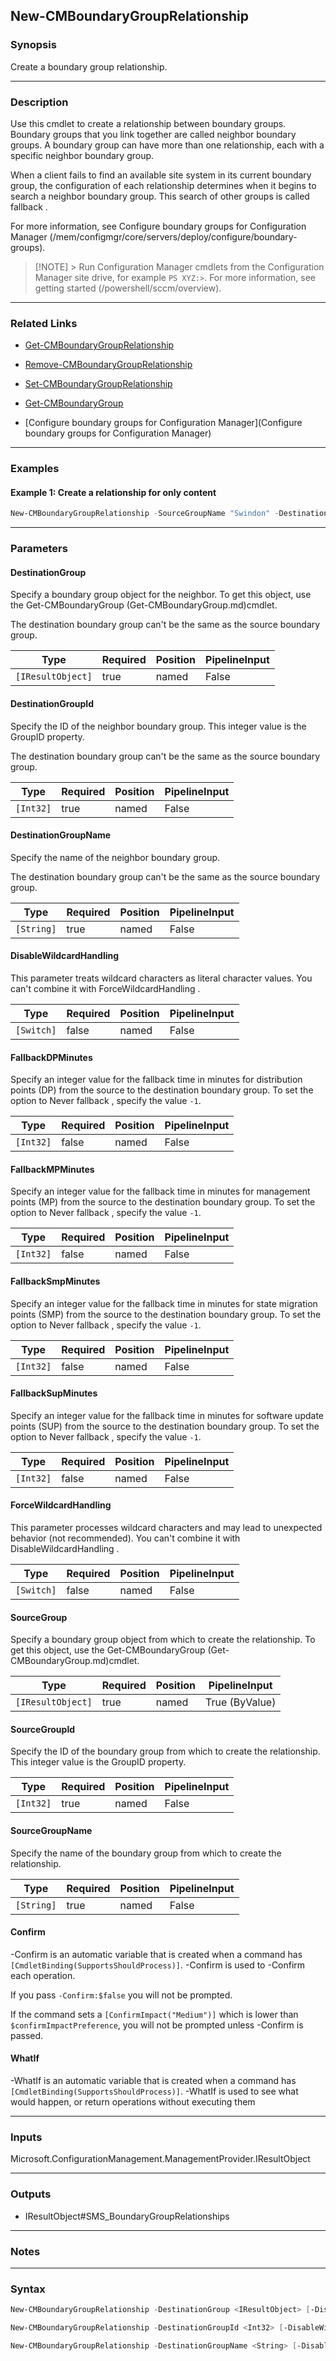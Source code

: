 New-CMBoundaryGroupRelationship
-------------------------------




### Synopsis
Create a boundary group relationship.



---


### Description

Use this cmdlet to create a relationship between boundary groups. Boundary groups that you link together are called neighbor boundary groups. A boundary group can have more than one relationship, each with a specific neighbor boundary group.



When a client fails to find an available site system in its current boundary group, the configuration of each relationship determines when it begins to search a neighbor boundary group. This search of other groups is called fallback .



For more information, see Configure boundary groups for Configuration Manager (/mem/configmgr/core/servers/deploy/configure/boundary-groups).



> [!NOTE] > Run Configuration Manager cmdlets from the Configuration Manager site drive, for example `PS XYZ:>`. For more information, see getting started (/powershell/sccm/overview).



---


### Related Links
* [Get-CMBoundaryGroupRelationship](Get-CMBoundaryGroupRelationship)



* [Remove-CMBoundaryGroupRelationship](Remove-CMBoundaryGroupRelationship)



* [Set-CMBoundaryGroupRelationship](Set-CMBoundaryGroupRelationship)



* [Get-CMBoundaryGroup](Get-CMBoundaryGroup)



* [Configure boundary groups for Configuration Manager](Configure boundary groups for Configuration Manager)





---


### Examples
#### Example 1: Create a relationship for only content
```PowerShell
New-CMBoundaryGroupRelationship -SourceGroupName "Swindon" -DestinationGroupName "London" -FallbackDPMinutes 5 -FallbackSupMinutes -1 -FallbackMPMinutes -1
```



---


### Parameters
#### **DestinationGroup**

Specify a boundary group object for the neighbor. To get this object, use the Get-CMBoundaryGroup (Get-CMBoundaryGroup.md)cmdlet.


The destination boundary group can't be the same as the source boundary group.






|Type             |Required|Position|PipelineInput|
|-----------------|--------|--------|-------------|
|`[IResultObject]`|true    |named   |False        |



#### **DestinationGroupId**

Specify the ID of the neighbor boundary group. This integer value is the GroupID property.


The destination boundary group can't be the same as the source boundary group.






|Type     |Required|Position|PipelineInput|
|---------|--------|--------|-------------|
|`[Int32]`|true    |named   |False        |



#### **DestinationGroupName**

Specify the name of the neighbor boundary group.


The destination boundary group can't be the same as the source boundary group.






|Type      |Required|Position|PipelineInput|
|----------|--------|--------|-------------|
|`[String]`|true    |named   |False        |



#### **DisableWildcardHandling**

This parameter treats wildcard characters as literal character values. You can't combine it with ForceWildcardHandling .






|Type      |Required|Position|PipelineInput|
|----------|--------|--------|-------------|
|`[Switch]`|false   |named   |False        |



#### **FallbackDPMinutes**

Specify an integer value for the fallback time in minutes for distribution points (DP) from the source to the destination boundary group. To set the option to Never fallback , specify the value `-1`.






|Type     |Required|Position|PipelineInput|
|---------|--------|--------|-------------|
|`[Int32]`|false   |named   |False        |



#### **FallbackMPMinutes**

Specify an integer value for the fallback time in minutes for management points (MP) from the source to the destination boundary group. To set the option to Never fallback , specify the value `-1`.






|Type     |Required|Position|PipelineInput|
|---------|--------|--------|-------------|
|`[Int32]`|false   |named   |False        |



#### **FallbackSmpMinutes**

Specify an integer value for the fallback time in minutes for state migration points (SMP) from the source to the destination boundary group. To set the option to Never fallback , specify the value `-1`.






|Type     |Required|Position|PipelineInput|
|---------|--------|--------|-------------|
|`[Int32]`|false   |named   |False        |



#### **FallbackSupMinutes**

Specify an integer value for the fallback time in minutes for software update points (SUP) from the source to the destination boundary group. To set the option to Never fallback , specify the value `-1`.






|Type     |Required|Position|PipelineInput|
|---------|--------|--------|-------------|
|`[Int32]`|false   |named   |False        |



#### **ForceWildcardHandling**

This parameter processes wildcard characters and may lead to unexpected behavior (not recommended). You can't combine it with DisableWildcardHandling .






|Type      |Required|Position|PipelineInput|
|----------|--------|--------|-------------|
|`[Switch]`|false   |named   |False        |



#### **SourceGroup**

Specify a boundary group object from which to create the relationship. To get this object, use the Get-CMBoundaryGroup (Get-CMBoundaryGroup.md)cmdlet.






|Type             |Required|Position|PipelineInput |
|-----------------|--------|--------|--------------|
|`[IResultObject]`|true    |named   |True (ByValue)|



#### **SourceGroupId**

Specify the ID of the boundary group from which to create the relationship. This integer value is the GroupID property.






|Type     |Required|Position|PipelineInput|
|---------|--------|--------|-------------|
|`[Int32]`|true    |named   |False        |



#### **SourceGroupName**

Specify the name of the boundary group from which to create the relationship.






|Type      |Required|Position|PipelineInput|
|----------|--------|--------|-------------|
|`[String]`|true    |named   |False        |



#### **Confirm**
-Confirm is an automatic variable that is created when a command has ```[CmdletBinding(SupportsShouldProcess)]```.
-Confirm is used to -Confirm each operation.

If you pass ```-Confirm:$false``` you will not be prompted.


If the command sets a ```[ConfirmImpact("Medium")]``` which is lower than ```$confirmImpactPreference```, you will not be prompted unless -Confirm is passed.

#### **WhatIf**
-WhatIf is an automatic variable that is created when a command has ```[CmdletBinding(SupportsShouldProcess)]```.
-WhatIf is used to see what would happen, or return operations without executing them


---


### Inputs
Microsoft.ConfigurationManagement.ManagementProvider.IResultObject





---


### Outputs
* IResultObject#SMS_BoundaryGroupRelationships






---


### Notes




---


### Syntax
```PowerShell
New-CMBoundaryGroupRelationship -DestinationGroup <IResultObject> [-DisableWildcardHandling] [-FallbackDPMinutes <Int32>] [-FallbackMPMinutes <Int32>] [-FallbackSmpMinutes <Int32>] [-FallbackSupMinutes <Int32>] [-ForceWildcardHandling] -SourceGroup <IResultObject> [-Confirm] [-WhatIf] [<CommonParameters>]
```
```PowerShell
New-CMBoundaryGroupRelationship -DestinationGroupId <Int32> [-DisableWildcardHandling] [-FallbackDPMinutes <Int32>] [-FallbackMPMinutes <Int32>] [-FallbackSmpMinutes <Int32>] [-FallbackSupMinutes <Int32>] [-ForceWildcardHandling] -SourceGroupId <Int32> [-Confirm] [-WhatIf] [<CommonParameters>]
```
```PowerShell
New-CMBoundaryGroupRelationship -DestinationGroupName <String> [-DisableWildcardHandling] [-FallbackDPMinutes <Int32>] [-FallbackMPMinutes <Int32>] [-FallbackSmpMinutes <Int32>] [-FallbackSupMinutes <Int32>] [-ForceWildcardHandling] -SourceGroupName <String> [-Confirm] [-WhatIf] [<CommonParameters>]
```
